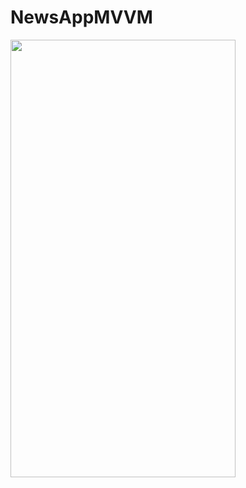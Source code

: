 # NewsAppMVVM




<img src="https://user-images.githubusercontent.com/43580854/168634270-c15a9402-03de-4385-b043-4c449294a068.png" width="360" height="700" />
